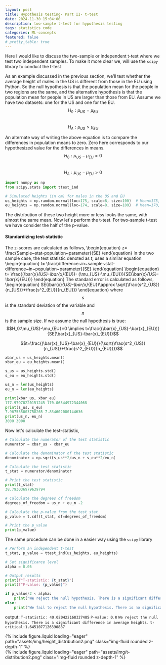 ```yaml
---
layout: post
title: Hypothesis testing- Part II- t-test
date: 2024-11-30 15:04:00
description: two-sample t-test for hypothesis testing
tags: statistics code
categories: ML-concepts
featured: false
# pretty_table: true
---
```


Here I would like to discuss the two-sample or independent t-test where we test two independent samples. To make it more clear we, will use the `scipy` library to conduct the t-test

As an example discussed in the previous section, we’ll test whether the average height of males in the US is different from those in the EU using Python. So the null hypothesis is that the population mean for the people in two regions are the same, and the alternative hypothesis is that the population mean for people in US are larger than those from EU.
Assume we have two datasets: one for the US and one for the EU.
$$H_0:\mu_{US}=\mu_{EU}$$  
$$H_A:\mu_{US}>\mu_{EU}$$  

An alternate way of writing the above equation is to compare the differences in population means to zero. Zero here corresponds to our hypothesized value for the differences in means.
$$H_0:\mu_{US}-\mu_{EU}=0$$  
$$H_A:\mu_{US}-\mu_{EU}>0$$  


```python
import numpy as np
from scipy.stats import ttest_ind

# Simulated heights (in cm) for males in the US and EU
us_heights = np.random.normal(loc=175, scale=8, size=100)  # Mean=175, SD=10
eu_heights = np.random.normal(loc=174, scale=8, size=100)  # Mean=170, SD=10
```

The distribution of these two height more or less looks the same, with almost the same mean. Now let's perform the t-test. For two-sample t-test we have consider the half of the p-value.

#### Standardizing test-statistic
The z-scores are calculated as follows,
\begin{equation}
z= \frac{Sample~stat-population~parameter}{SE}
\end{equation}
In the two sample case, the test statistic denoted as $t$, uses a similar equation
\begin{equation}
t= \frac{difference~in~sample~stat- difference~in~population~parameter}{SE}
\end{equation}
\begin{equation}
t= \frac{(\bar{x}_{US}-\bar{x}_{EU})- (\mu_{US}-\mu_{EU})}{SE(\bar{x}_{US}-\bar{x}_{EU})}
\end{equation}
The standard error is calculated as follows,
\begin{equation}
SE(\bar{x}_{US}-\bar{x}_{EU})\approx \sqrt{\frac{s^2_{US}}{n_{US}}+\frac{s^2_{EU}}{n_{EU}}}
\end{equation}
where $$s$$ is the standard deviation of the variable and $$n$$ is the sample size.
If we assume the null hypothesis is true:
$$H_0:\mu_{US}-\mu_{EU}=0 \implies t=\frac{(\bar{x}_{US}-\bar{x}_{EU})}{SE(\bar{x}_{US}-\bar{x}_{EU})}$$

$$t=\frac{(\bar{x}_{US}-\bar{x}_{EU})}{\sqrt{\frac{s^2_{US}}{n_{US}}+\frac{s^2_{EU}}{n_{EU}}}}$$


```python
xbar_us = us_heights.mean()
xbar_eu = eu_heights.mean()

s_us = us_heights.std()
s_eu = eu_heights.std()

us_n = len(us_heights)
eu_n = len(eu_heights)

print(xbar_us, xbar_eu)
177.97970220151245 170.06544972344068
print(s_us, s_eu)
7.967555003758265 7.834602080144636
print(us_n, eu_n)
3000 3000
```

Now let's calculate the test-statistic,

```python
# Calculate the numerator of the test statistic
numerator = xbar_us - xbar_eu

# Calculate the denominator of the test statistic
denominator = np.sqrt(s_us**2/us_n + s_eu**2/eu_n)

# Calculate the test statistic
t_stat = numerator/denominator

# Print the test statistic
print(t_stat)
38.793036979639794
```

```python
# Calculate the degrees of freedom
degrees_of_freedom = us_n + eu_n -2

# Calculate the p-value from the test stat
p_value = t.cdf(t_stat, df=degrees_of_freedom)

# Print the p_value
print(p_value)
```

The same procedure can be done in a easier way using the `scipy` library

```python
# Perform an independent t-test
t_stat, p_value = ttest_ind(us_heights, eu_heights)

# Set significance level
alpha = 0.05

# Output results
print(f"T-statistic: {t_stat}")
print(f"P-value: {p_value}")

if p_value/2 < alpha:
    print("We reject the null hypothesis. There is a significant difference in average heights.")
else:
    print("We fail to reject the null hypothesis. There is no significant difference in average heights.")
```
output:
`T-statistic: 40.020422168327485`
`P-value: 0.0`
`We reject the null hypothesis. There is a significant difference in average heights.`
`t-critical:1.6451077126390887`


<div class="row mt-3">
    <div class="col-sm mt-3 mt-md-0">
        {% include figure.liquid loading="eager" path="assets/img/height_distribution2.png" class="img-fluid rounded z-depth-1" %}
    </div>
    <div class="col-sm mt-3 mt-md-0">
        {% include figure.liquid loading="eager" path="assets/img/t-distribution2.png" class="img-fluid rounded z-depth-1" %}
    </div>
</div>
